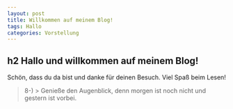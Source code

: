 ```yaml
---
layout: post
title: Willkommen auf meinem Blog!
tags: Hallo
categories: Vorstellung
---
```


## h2 Hallo und willkommen auf meinem Blog!

Schön, dass du da bist und danke für deinen Besuch. Viel Spaß beim Lesen!

> 8-) > Genieße den Augenblick, denn morgen ist noch nicht und gestern ist vorbei.
